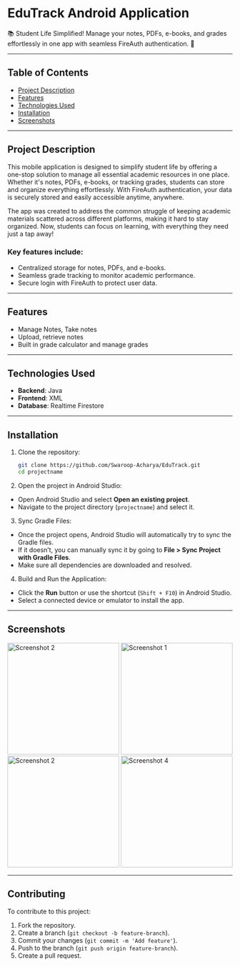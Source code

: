 # EduTrack Android Application

📚 Student Life Simplified! Manage your notes, PDFs, e-books, and grades effortlessly in one app with seamless FireAuth authentication. 🚀

---

## Table of Contents

- [Project Description](#project-description)
- [Features](#features)
- [Technologies Used](#technologies-used)
- [Installation](#installation)
- [Screenshots](#screenshots)
---


## Project Description

This mobile application is designed to simplify student life by offering a one-stop solution to manage all essential academic resources in one place. Whether it's notes, PDFs, e-books, or tracking grades, students can store and organize everything effortlessly. With FireAuth authentication, your data is securely stored and easily accessible anytime, anywhere.

The app was created to address the common struggle of keeping academic materials scattered across different platforms, making it hard to stay organized. Now, students can focus on learning, with everything they need just a tap away!

### Key features include:
- Centralized storage for notes, PDFs, and e-books.
- Seamless grade tracking to monitor academic performance.
- Secure login with FireAuth to protect user data.


---

## Features

- Manage Notes, Take notes
- Upload, retrieve notes
- Built in grade calculator and manage grades

---

## Technologies Used

- **Backend**: Java
- **Frontend**: XML
- **Database**: Realtime Firestore
---

## Installation

1. Clone the repository:
    ```bash
    git clone https://github.com/Swaroop-Acharya/EduTrack.git
    cd projectname
    ```
2. Open the project in Android Studio:

- Open Android Studio and select **Open an existing project**.
- Navigate to the project directory (`projectname`) and select it.

3. Sync Gradle Files:

- Once the project opens, Android Studio will automatically try to sync the Gradle files.
- If it doesn’t, you can manually sync it by going to **File > Sync Project with Gradle Files**.
- Make sure all dependencies are downloaded and resolved.

4. Build and Run the Application:

- Click the **Run** button or use the shortcut (`Shift + F10`) in Android Studio.
- Select a connected device or emulator to install the app.



  
---

## Screenshots





<img src="https://github.com/user-attachments/assets/f5b80256-385c-48ac-8cab-ab38269b2214" alt="Screenshot 2" width="250"/>
<img src="https://github.com/user-attachments/assets/c23944a9-d941-4b08-a2bc-45086f6700e4" alt="Screenshot 1" width="250"/>
<br/>
<img src="https://github.com/user-attachments/assets/12cb253d-7721-463c-aace-504e3bbaae8c" alt="Screenshot 2" width="250"/>
<img src="https://github.com/user-attachments/assets/bf870804-ea1f-4a66-9bc5-622cd2a9a5f5" alt="Screenshot 4" width="250"/>




---

## Contributing

To contribute to this project:

1. Fork the repository.
2. Create a branch (`git checkout -b feature-branch`).
3. Commit your changes (`git commit -m 'Add feature'`).
4. Push to the branch (`git push origin feature-branch`).
5. Create a pull request.


